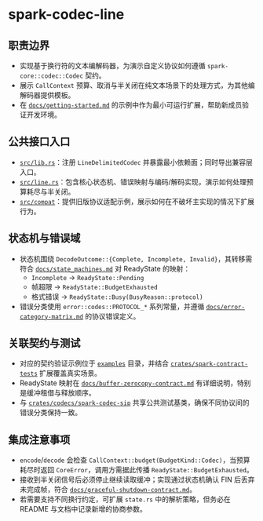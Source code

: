 # spark-codec-line

## 职责边界
- 实现基于换行符的文本编解码器，为演示自定义协议如何遵循 `spark-core::codec::Codec` 契约。
- 展示 `CallContext` 预算、取消与半关闭在纯文本场景下的处理方式，为其他编解码器提供模板。
- 在 [`docs/getting-started.md`](../../../docs/getting-started.md) 的示例中作为最小可运行扩展，帮助新成员验证开发环境。

## 公共接口入口
- [`src/lib.rs`](./src/lib.rs)：注册 `LineDelimitedCodec` 并暴露最小依赖面；同时导出兼容层入口。
- [`src/line.rs`](./src/line.rs)：包含核心状态机、错误映射与编码/解码实现，演示如何处理预算耗尽与半关闭。
- [`src/compat`](./src/compat)：提供旧版协议适配示例，展示如何在不破坏主实现的情况下扩展行为。

## 状态机与错误域
- 状态机围绕 `DecodeOutcome::{Complete, Incomplete, Invalid}`，其转移需符合 [`docs/state_machines.md`](../../../docs/state_machines.md) 对 ReadyState 的映射：
  - `Incomplete` → `ReadyState::Pending`
  - 帧超限 → `ReadyState::BudgetExhausted`
  - 格式错误 → `ReadyState::Busy(BusyReason::protocol)`
- 错误分类使用 `error::codes::PROTOCOL_*` 系列常量，并遵循 [`docs/error-category-matrix.md`](../../../docs/error-category-matrix.md) 的协议错误定义。

## 关联契约与测试
- 对应的契约验证示例位于 [`examples`](./examples) 目录，并结合 [`crates/spark-contract-tests`](../../spark-contract-tests) 扩展覆盖真实场景。
- ReadyState 映射在 [`docs/buffer-zerocopy-contract.md`](../../../docs/buffer-zerocopy-contract.md) 有详细说明，特别是缓冲租借与释放顺序。
- 与 [`crates/codecs/spark-codec-sip`](../spark-codec-sip) 共享公共测试基类，确保不同协议间的错误分类保持一致。

## 集成注意事项
- `encode`/`decode` 会检查 `CallContext::budget(BudgetKind::Codec)`，当预算耗尽时返回 `CoreError`，调用方需据此传播 `ReadyState::BudgetExhausted`。
- 接收到半关闭信号后必须停止继续读取缓冲；实现通过状态机确认 FIN 后丢弃未完成帧，符合 [`docs/graceful-shutdown-contract.md`](../../../docs/graceful-shutdown-contract.md)。
- 若需要支持不同换行约定，可扩展 `state.rs` 中的解析策略，但务必在 README 与文档中记录新增的协商参数。

